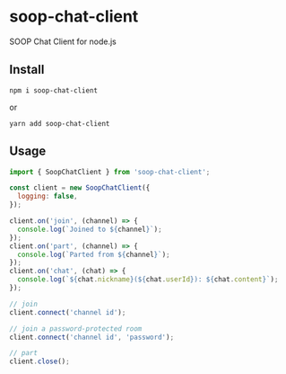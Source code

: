 # soop-chat-client

SOOP Chat Client for node.js

## Install

`npm i soop-chat-client`

or

`yarn add soop-chat-client`

## Usage

```js
import { SoopChatClient } from 'soop-chat-client';

const client = new SoopChatClient({
  logging: false,
});

client.on('join', (channel) => {
  console.log(`Joined to ${channel}`);
});
client.on('part', (channel) => {
  console.log(`Parted from ${channel}`);
});
client.on('chat', (chat) => {
  console.log(`${chat.nickname}(${chat.userId}): ${chat.content}`);
});

// join
client.connect('channel id');

// join a password-protected room
client.connect('channel id', 'password');

// part
client.close();
```
